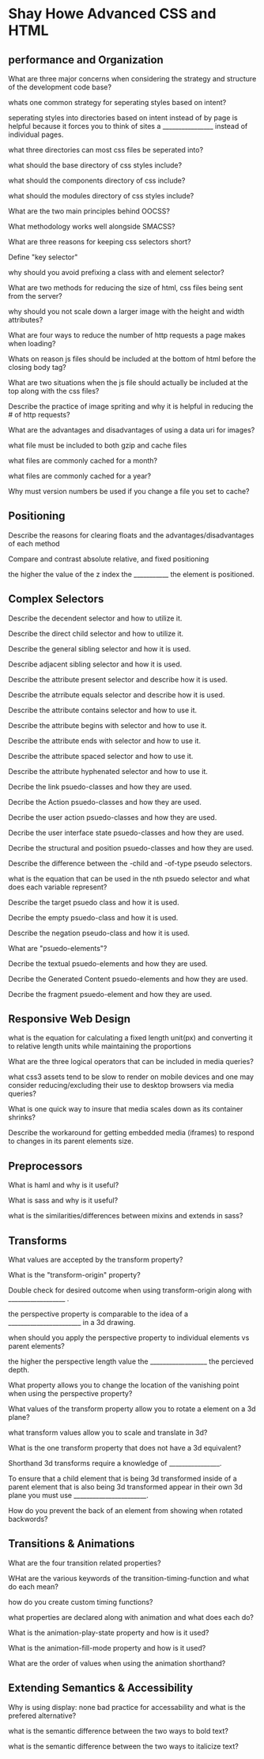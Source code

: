 # Shay Howe Advanced CSS and HTML

## performance and Organization

What are three major concerns when considering the strategy and structure of the development code base?

whats one common strategy for seperating styles based on intent?

seperating styles into directories based on intent instead of by page is helpful because it forces you to 
think of sites a ________________ instead of individual pages.

what three directories can most css files be seperated into?

what should the base directory of css styles include?

what should the components directory of css include?

what should the modules directory of css styles include?

What are the two main principles behind OOCSS?

What methodology works well alongside SMACSS?

What are three reasons for keeping css selectors short?

Define "key selector"

why should you avoid prefixing a class with and element selector?

What are two methods for reducing the size of html, css files being sent from the server?

why should you not scale down a larger image with the height and width attributes?

What are four ways to reduce the number of http requests a page makes when loading?

Whats on reason js files should be included at the bottom of html before the closing body tag?

What are two situations when the js file should actually be included at the top along with the css files?

Describe the practice of image spriting and why it is helpful in reducing the # of http requests?

What are the advantages and disadvantages of using a data uri for images?

what file must be included to both gzip and cache files

what files are commonly cached for a month?

what files are commonly cached for a year?

Why must version numbers be used if you change a file you set to cache?


## Positioning

Describe the reasons for clearing floats and the advantages/disadvantages of each method

Compare and contrast absolute relative, and fixed positioning

the higher the value of the z index the ___________ the element is positioned.

## Complex Selectors

Describe the decendent selector and how to utilize it.

Describe the direct child selector and how to utilize it.

Describe the general sibling selector and how it is used.

Describe adjacent sibling selector and how it is used.

Describe the attribute present selector and describe how it is used.

Describe the atrribute equals selector and describe how it is used.

Describe the attribute contains selector and how to use it.

Describe the attribute begins with selector and how to use it.

Describe the attribute ends with selector and how to use it.

Describe the attribute spaced selector and how to use it.

Describe the attribute hyphenated selector and how to use it.

Decribe the link psuedo-classes and how they are used.

Decribe the Action psuedo-classes and how they are used.

Decribe the user action psuedo-classes and how they are used.

Decribe the user interface state psuedo-classes and how they are used.

Decribe the structural and position psuedo-classes and how they are used.

Describe the difference between the -child and -of-type pseudo selectors.

what is the equation that can be used in the nth psuedo selector and what does each variable represent?

Describe the target psuedo class and how it is used.

Decribe the empty psuedo-class and how it is used.

Describe the negation pseudo-class and how it is used.

What are "psuedo-elements"?

Decribe the textual psuedo-elements and how they are used.

Decribe the Generated Content psuedo-elements and how they are used.

Decribe the fragment psuedo-element and how they are used.

## Responsive Web Design

what is the equation for calculating a fixed length unit(px) and converting it to relative length units while
maintaining the proportions

What are the three logical operators that can be included in media queries?

what css3 assets tend to be slow to render on mobile devices and one may consider reducing/excluding their use
to desktop browsers via media queries?

What is one quick way to insure that media scales down as its container shrinks?

Describe the workaround for getting embedded media (iframes) to respond to changes in its parent elements size.

## Preprocessors

What is haml and why is it useful?

What is sass and why is it useful?

what is the similarities/differences between mixins and extends in sass?


## Transforms

What values are accepted by the transform property?

What is the "transform-origin" property?

Double check for desired outcome when using transform-origin along with __________________ .

the perspective property is comparable to the idea of a _______________________ in a 3d drawing.

when should you apply the perspective property to individual elements vs parent elements?

the higher the perspective length value the __________________ the percieved depth.

What property allows you to change the location of the vanishing point when using the perspective property?

What values of the transform property allow you to rotate a element on a 3d plane?

what transform values allow you to scale and translate in 3d?

What is the one transform property that does not have a 3d equivalent?

Shorthand 3d transforms require a knowledge of ________________.

To ensure that a child element that is being 3d transformed inside of a parent element that is also being 3d transformed
appear in their own 3d plane you must use _______________________.

How do you prevent the back of an element from showing when rotated backwords?


## Transitions & Animations

What are the four transition related properties?

WHat are the various keywords of the transition-timing-function and what do each mean?

how do you create custom timing functions?

what properties are declared along with animation and what does each do?

What is the animation-play-state property and how is it used?

What is the animation-fill-mode property and how is it used?

What are the order of values when using the animation shorthand?


## Extending Semantics & Accessibility

Why is using display: none bad practice for accessability and what is the prefered alternative?

what is the semantic difference between the two ways to bold text?

what is the semantic difference between the two ways to italicize text?



